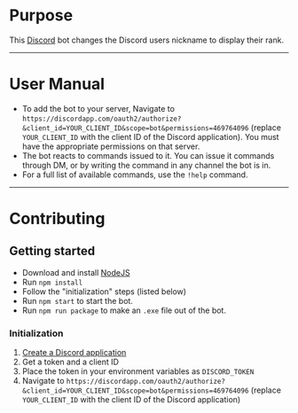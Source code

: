 # Purpose

This [Discord](https://discordapp.com/) bot changes the Discord users nickname to display their rank.

---

# User Manual

* To add the bot to your server, Navigate to `https://discordapp.com/oauth2/authorize?&client_id=YOUR_CLIENT_ID&scope=bot&permissions=469764096` (replace `YOUR_CLIENT_ID` with the client ID of the Discord application). You must have the appropriate permissions on that server.
* The bot reacts to commands issued to it. You can issue it commands through DM, or by writing the command in any channel the bot is in.
* For a full list of available commands, use the `!help` command.

---

# Contributing

## Getting started

* Download and install [NodeJS](https://nodejs.org/en/download/)
* Run `npm install`
* Follow the "initialization" steps (listed below)
* Run `npm start` to start the bot.
* Run `npm run package` to make an `.exe` file out of the bot.

### Initialization
1. [Create a Discord application](https://discordapp.com/developers/applications/)
2. Get a token and a client ID
3. Place the token in your environment variables as `DISCORD_TOKEN`
4. Navigate to `https://discordapp.com/oauth2/authorize?&client_id=YOUR_CLIENT_ID&scope=bot&permissions=469764096` (replace `YOUR_CLIENT_ID` with the client ID of the Discord application)
